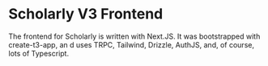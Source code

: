 # Scholarly V3 Frontend

The frontend for Scholarly is written with Next.JS. It was bootstrapped with create-t3-app, an d uses TRPC, Tailwind, Drizzle, AuthJS, and, of course, lots of Typescript.